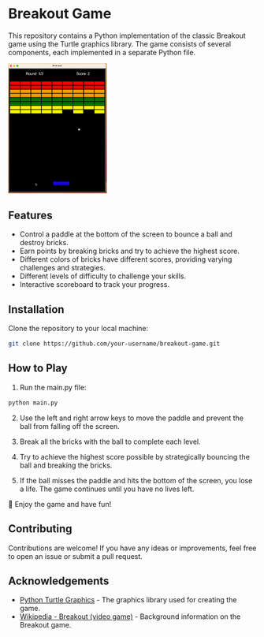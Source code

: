 # Breakout Game

This repository contains a Python implementation of the classic Breakout game using the Turtle graphics library. The game consists of several components, each implemented in a separate Python file.

<img src="images/breakout.gif" style="width: 200px; height=250px">

## Features

- Control a paddle at the bottom of the screen to bounce a ball and destroy bricks.
- Earn points by breaking bricks and try to achieve the highest score.
- Different colors of bricks have different scores, providing varying challenges and strategies.
- Different levels of difficulty to challenge your skills.
- Interactive scoreboard to track your progress.

## Installation

Clone the repository to your local machine:

```bash
git clone https://github.com/your-username/breakout-game.git
```

## How to Play

1. Run the main.py file:

```bash
python main.py
```

2. Use the left and right arrow keys to move the paddle and prevent the ball from falling off the screen.

3. Break all the bricks with the ball to complete each level.

4. Try to achieve the highest score possible by strategically bouncing the ball and breaking the bricks.

5. If the ball misses the paddle and hits the bottom of the screen, you lose a life. The game continues until you have no lives left.

🎉 Enjoy the game and have fun!

## Contributing

Contributions are welcome! If you have any ideas or improvements, feel free to open an issue or submit a pull request.

## Acknowledgements

- [Python Turtle Graphics](https://docs.python.org/3/library/turtle.html) - The graphics library used for creating the game.
- [Wikipedia - Breakout (video game)](<https://en.wikipedia.org/wiki/Breakout_(video_game)>) - Background information on the Breakout game.
